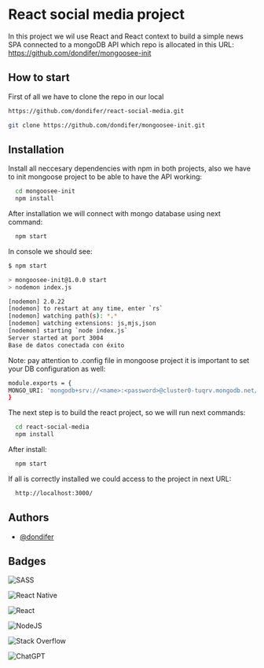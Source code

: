 # React social media project

In this project we wil use React and React context to build a simple news SPA connected to a mongoDB API which repo is allocated in this URL:
https://github.com/dondifer/mongoosee-init

## How to start

First of all we have to clone the repo in our local

```bash
https://github.com/dondifer/react-social-media.git
```

```bash
git clone https://github.com/dondifer/mongoosee-init.git
```

## Installation

Install all neccesary dependencies with npm in both projects, also we have to init mongoose project to be able to have the API working:

```bash
  cd mongoosee-init
  npm install
```

After installation we will connect with mongo database using next command:

```bash
  npm start
```

In console we should see:

```bash
$ npm start

> mongoosee-init@1.0.0 start
> nodemon index.js

[nodemon] 2.0.22
[nodemon] to restart at any time, enter `rs`
[nodemon] watching path(s): *.*
[nodemon] watching extensions: js,mjs,json
[nodemon] starting `node index.js`
Server started at port 3004
Base de datos conectada con éxito
```

Note: pay attention to .config file in mongoose project it is important to set your DB configuration as well:

```bash
module.exports = {
MONGO_URI: 'mongodb+srv://<name>:<password>@cluster0-tuqrv.mongodb.net/test?retryWrites=true&w=majority'
}
```

The next step is to build the react project, so we will run next commands:

```bash
  cd react-social-media
  npm install
```

After install:

```bash
  npm start
```

If all is correctly installed we could access to the project in next URL:

```bash
  http://localhost:3000/
```

## Authors

- [@dondifer](https://www.github.com/dondifer)

## Badges

![SASS](https://img.shields.io/badge/SASS-hotpink.svg?style=for-the-badge&logo=SASS&logoColor=white)

![React Native](https://img.shields.io/badge/react_native-%2320232a.svg?style=for-the-badge&logo=react&logoColor=%2361DAFB)

![React](https://img.shields.io/badge/react-%2320232a.svg?style=for-the-badge&logo=react&logoColor=%2361DAFB)

![NodeJS](https://img.shields.io/badge/node.js-6DA55F?style=for-the-badge&logo=node.js&logoColor=white)

![Stack Overflow](https://img.shields.io/badge/-Stackoverflow-FE7A16?style=for-the-badge&logo=stack-overflow&logoColor=white)

![ChatGPT](https://img.shields.io/badge/chatGPT-74aa9c?style=for-the-badge&logo=openai&logoColor=white)
